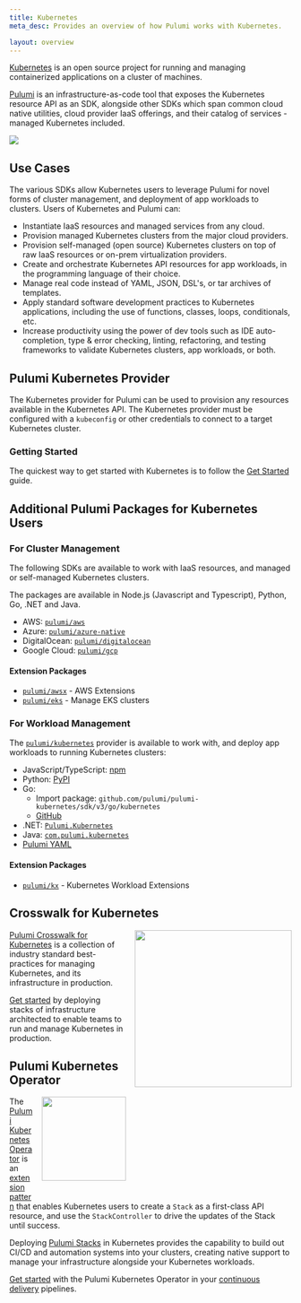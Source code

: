 ```yaml
---
title: Kubernetes
meta_desc: Provides an overview of how Pulumi works with Kubernetes.

layout: overview
---
```


[Kubernetes][k8s] is an open source project for running and managing containerized applications
on a cluster of machines.

[Pulumi](/docs/get-started) is an infrastructure-as-code tool that exposes the Kubernetes resource API as an
SDK, alongside other SDKs which span common cloud native utilities, cloud
provider IaaS offerings, and their catalog of services - managed Kubernetes included.

<a href="/images/docs/quickstart/kubernetes/cake.svg">
<img src="/images/docs/quickstart/kubernetes/cake.svg">
</a>

## Use Cases

The various SDKs allow Kubernetes users to leverage Pulumi for novel forms of cluster
management, and deployment of app workloads to clusters. Users of
Kubernetes and Pulumi can:

- Instantiate IaaS resources and managed services from any cloud.
- Provision managed Kubernetes clusters from the major cloud providers.
- Provision self-managed (open source) Kubernetes clusters on top of raw IaaS resources or on-prem virtualization providers.
- Create and orchestrate Kubernetes API resources for app workloads, in the programming language of their choice.
- Manage real code instead of YAML, JSON, DSL's, or tar archives of templates.
- Apply standard software development practices to Kubernetes applications, including the use of functions, classes, loops, conditionals, etc.
- Increase productivity using the power of dev tools such as IDE auto-completion, type &
   error checking, linting, refactoring, and testing frameworks to validate Kubernetes clusters, app workloads, or both.

## Pulumi Kubernetes Provider

The Kubernetes provider for Pulumi can be used to provision any resources available in the Kubernetes API.  The Kubernetes provider must be configured with a `kubeconfig` or other credentials to connect to a target Kubernetes cluster.

### Getting Started

The quickest way to get started with Kubernetes is to follow the [Get Started](/docs/get-started/kubernetes) guide.

## Additional Pulumi Packages for Kubernetes Users

### For Cluster Management

The following SDKs are available to work with IaaS resources, and managed or self-managed Kubernetes clusters.

The packages are available in Node.js (Javascript and Typescript), Python, Go, .NET and Java.

- AWS: [`pulumi/aws`](https://github.com/pulumi/aws)
- Azure: [`pulumi/azure-native`](https://github.com/pulumi/pulumi-azure-native)
- DigitalOcean: [`pulumi/digitalocean`](https://github.com/pulumi/pulumi-digitalocean)
- Google Cloud: [`pulumi/gcp`](https://github.com/pulumi/gcp)

#### Extension Packages

- [`pulumi/awsx`](https://github.com/pulumi/pulumi-awsx) - AWS Extensions
- [`pulumi/eks`](https://github.com/pulumi/eks) - Manage EKS clusters

### For Workload Management

The [`pulumi/kubernetes`](https://github.com/pulumi/pulumi-kubernetes) provider is available to work with, and deploy app workloads to running Kubernetes clusters:

- JavaScript/TypeScript: [npm](https://www.npmjs.com/package/@pulumi/kubernetes)
- Python: [PyPI](https://pypi.org/project/pulumi-kubernetes/)
- Go:
  - Import package: `github.com/pulumi/pulumi-kubernetes/sdk/v3/go/kubernetes`
  - [GitHub](https://github.com/pulumi/pulumi-kubernetes/tree/master/sdk/go/kubernetes)
- .NET: [`Pulumi.Kubernetes`](https://www.nuget.org/packages/Pulumi.Kubernetes)
- Java: [`com.pulumi.kubernetes`](https://search.maven.org/search?q=com.pulumi.kubernetes)
- [Pulumi YAML](https://github.com/pulumi/pulumi-yaml#pulumiyaml)

#### Extension Packages

- [`pulumi/kx`](https://github.com/pulumi/pulumi-kubernetesx) - Kubernetes Workload Extensions

[k8s]: https://kubernetes.io

## Crosswalk for Kubernetes

<a href="./">
    <img src="/images/docs/reference/crosswalk/kubernetes/crosswalk-for-k8s.svg" align="right" width="280" style="margin: 0 0 32px 16px;">
</a>

[Pulumi Crosswalk for Kubernetes][crosswalk-k8s] is a collection of industry standard
best-practices for managing Kubernetes, and its infrastructure in production.

[Get started][crosswalk-control-plane] by deploying stacks of infrastructure architected to enable teams
to run and manage Kubernetes in production.

[crosswalk-control-plane]: /docs/guides/crosswalk/kubernetes/control-plane
[crosswalk-k8s]: /docs/guides/crosswalk/kubernetes

## Pulumi Kubernetes Operator

<a href="./">
    <img src="/logos/tech/ci-cd/kubernetes.png" align="right" width="150" style="margin: 0 0 32px 16px;">
</a>

The [Pulumi Kubernetes Operator][k8s-operator] is an [extension pattern][k8s-ext-pattern] that
enables Kubernetes users to create a `Stack` as a first-class API
resource, and use the `StackController` to drive the updates of the Stack until
success.

Deploying [Pulumi Stacks][stack] in Kubernetes provides the capability to build
out CI/CD and automation systems into your clusters, creating native support to manage your infrastructure alongside your Kubernetes workloads.

[Get started][k8s-operator-cicd] with the Pulumi Kubernetes Operator in your [continuous delivery][pulumi-cd] pipelines.

[k8s-operator]: https://github.com/pulumi/pulumi-kubernetes-operator
[k8s-ext-pattern]: https://kubernetes.io/docs/concepts/extend-kubernetes/operator/
[stack]: /docs/concepts/stack
[k8s-operator-cicd]: /docs/guides/continuous-delivery/pulumi-kubernetes-operator
[pulumi-cd]: /docs/guides/continuous-delivery
